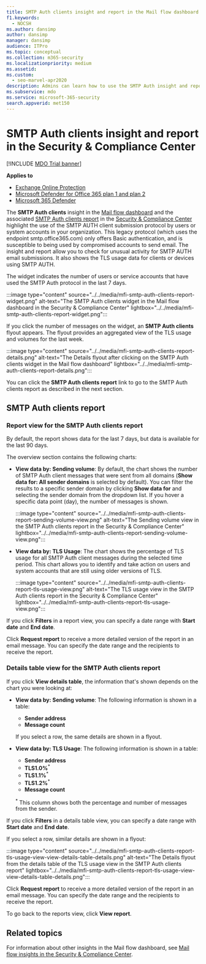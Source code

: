 ```yaml
---
title: SMTP Auth clients insight and report in the Mail flow dashboard
f1.keywords: 
  - NOCSH
ms.author: dansimp
author: dansimp
manager: dansimp
audience: ITPro
ms.topic: conceptual
ms.collection: m365-security
ms.localizationpriority: medium
ms.assetid: 
ms.custom: 
  - seo-marvel-apr2020
description: Admins can learn how to use the SMTP Auth insight and report in the Mail flow dashboard in the Security & Compliance Center to monitor email senders in their organization that use authenticated SMTP (SMTP AUTH) to send email messages.
ms.subservice: mdo
ms.service: microsoft-365-security
search.appverid: met150
---
```


# SMTP Auth clients insight and report in the Security & Compliance Center

[!INCLUDE [MDO Trial banner](../includes/mdo-trial-banner.md)]

**Applies to**
- [Exchange Online Protection](exchange-online-protection-overview.md)
- [Microsoft Defender for Office 365 plan 1 and plan 2](defender-for-office-365.md)
- [Microsoft 365 Defender](../defender/microsoft-365-defender.md)

The **SMTP Auth clients** insight in the [Mail flow dashboard](mail-flow-insights-v2.md) and the associated [SMTP Auth clients report](#smtp-auth-clients-report) in the [Security & Compliance Center](https://protection.office.com) highlight the use of the SMTP AUTH client submission protocol by users or system accounts in your organization. This legacy protocol (which uses the endpoint smtp.office365.com) only offers Basic authentication, and is susceptible to being used by compromised accounts to send email. The insight and report allow you to check for unusual activity for SMTP AUTH email submissions. It also shows the TLS usage data for clients or devices using SMTP AUTH.

The widget indicates the number of users or service accounts that have used the SMTP Auth protocol in the last 7 days.

:::image type="content" source="../../media/mfi-smtp-auth-clients-report-widget.png" alt-text="The SMTP Auth clients widget in the Mail flow dashboard in the Security & Compliance Center" lightbox="../../media/mfi-smtp-auth-clients-report-widget.png":::

If you click the number of messages on the widget, an **SMTP Auth clients** flyout appears. The flyout provides an aggregated view of the TLS usage and volumes for the last week.

:::image type="content" source="../../media/mfi-smtp-auth-clients-report-details.png" alt-text="The Details flyout after clicking on the SMTP Auth clients widget in the Mail flow dashboard" lightbox="../../media/mfi-smtp-auth-clients-report-details.png":::

You can click the **SMTP Auth clients report** link to go to the SMTP Auth clients report as described in the next section.

## SMTP Auth clients report

### Report view for the SMTP Auth clients report

By default, the report shows data for the last 7 days, but data is available for the last 90 days.

The overview section contains the following charts:

- **View data by: Sending volume**: By default, the chart shows the number of SMTP Auth client messages that were sent from all domains (**Show data for: All sender domains** is selected by default). You can filter the results to a specific sender domain by clicking **Show data for** and selecting the sender domain from the dropdown list. If you hover a specific data point (day), the number of messages is shown.

  :::image type="content" source="../../media/mfi-smtp-auth-clients-report-sending-volume-view.png" alt-text="The Sending volume view in the SMTP Auth clients report in the Security & Compliance Center" lightbox="../../media/mfi-smtp-auth-clients-report-sending-volume-view.png":::

- **View data by: TLS Usage**: The chart shows the percentage of TLS usage for all SMTP Auth client messages during the selected time period. This chart allows you to identify and take action on users and system accounts that are still using older versions of TLS.

  :::image type="content" source="../../media/mfi-smtp-auth-clients-report-tls-usage-view.png" alt-text="The TLS usage view in the SMTP Auth clients report in the Security & Compliance Center" lightbox="../../media/mfi-smtp-auth-clients-report-tls-usage-view.png":::

If you click **Filters** in a report view, you can specify a date range with **Start date** and **End date**.

Click **Request report** to receive a more detailed version of the report in an email message. You can specify the date range and the recipients to receive the report.

### Details table view for the SMTP Auth clients report

If you click **View details table**, the information that's shown depends on the chart you were looking at:

- **View data by: Sending volume**: The following information is shown in a table:

  - **Sender address**
  - **Message count**

  If you select a row, the same details are shown in a flyout.

- **View data by: TLS Usage**: The following information is shown in a table:

  - **Sender address**
  - **TLS1.0%**<sup>\*</sup>
  - **TLS1.1%**<sup>\*</sup>
  - **TLS1.2%**<sup>\*</sup>
  - **Message count**

  <sup>\*</sup> This column shows both the percentage and number of messages from the sender.

If you click **Filters** in a details table view, you can specify a date range with **Start date** and **End date**.

If you select a row, similar details are shown in a flyout:

:::image type="content" source="../../media/mfi-smtp-auth-clients-report-tls-usage-view-view-details-table-details.png" alt-text="The Details flyout from the details table of the TLS usage view in the SMTP Auth clients report" lightbox="../../media/mfi-smtp-auth-clients-report-tls-usage-view-view-details-table-details.png":::

Click **Request report** to receive a more detailed version of the report in an email message. You can specify the date range and the recipients to receive the report.

To go back to the reports view, click **View report**.

## Related topics

For information about other insights in the Mail flow dashboard, see [Mail flow insights in the Security & Compliance Center](mail-flow-insights-v2.md).
